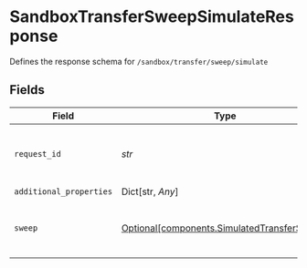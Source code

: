 # SandboxTransferSweepSimulateResponse

Defines the response schema for `/sandbox/transfer/sweep/simulate`


## Fields

| Field                                                                                                                                       | Type                                                                                                                                        | Required                                                                                                                                    | Description                                                                                                                                 |
| ------------------------------------------------------------------------------------------------------------------------------------------- | ------------------------------------------------------------------------------------------------------------------------------------------- | ------------------------------------------------------------------------------------------------------------------------------------------- | ------------------------------------------------------------------------------------------------------------------------------------------- |
| `request_id`                                                                                                                                | *str*                                                                                                                                       | :heavy_check_mark:                                                                                                                          | A unique identifier for the request, which can be used for troubleshooting. This identifier, like all Plaid identifiers, is case sensitive. |
| `additional_properties`                                                                                                                     | Dict[str, *Any*]                                                                                                                            | :heavy_minus_sign:                                                                                                                          | N/A                                                                                                                                         |
| `sweep`                                                                                                                                     | [Optional[components.SimulatedTransferSweep]](../../models/components/simulatedtransfersweep.md)                                            | :heavy_minus_sign:                                                                                                                          | A sweep returned from the `/sandbox/transfer/sweep/simulate` endpoint.<br/>Can be null if there are no transfers to include in a sweep.     |